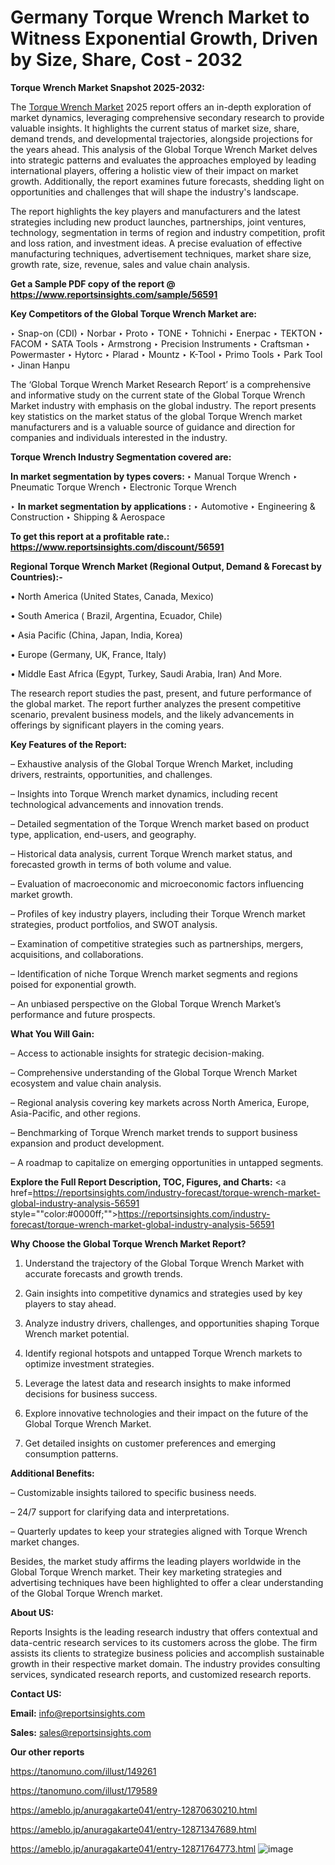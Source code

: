 # Germany Torque Wrench Market to Witness Exponential Growth, Driven by Size, Share, Cost - 2032

<strong>Torque Wrench Market Snapshot 2025-2032:</strong>

The <a href=https://www.reportsinsights.com/sample/56591>Torque Wrench Market</a> 2025 report offers an in-depth exploration of market dynamics, leveraging comprehensive secondary research to provide valuable insights. It highlights the current status of market size, share, demand trends, and developmental trajectories, alongside projections for the years ahead. This analysis of the Global Torque Wrench Market delves into strategic patterns and evaluates the approaches employed by leading international players, offering a holistic view of their impact on market growth. Additionally, the report examines future forecasts, shedding light on opportunities and challenges that will shape the industry's landscape.

The report highlights the key players and manufacturers and the latest strategies including new product launches, partnerships, joint ventures, technology, segmentation in terms of region and industry competition, profit and loss ration, and investment ideas. A precise evaluation of effective manufacturing techniques, advertisement techniques, market share size, growth rate, size, revenue, sales and value chain analysis.

<strong>Get a Sample PDF copy of the report @ <a href=https://www.reportsinsights.com/sample/56591 style=color:#0000ff;>https://www.reportsinsights.com/sample/56591</a></strong>

<strong>Key Competitors of the Global Torque Wrench Market are:</strong>

‣ Snap-on (CDI)
‣ Norbar
‣ Proto
‣ TONE
‣ Tohnichi
‣ Enerpac
‣ TEKTON
‣ FACOM
‣ SATA Tools
‣ Armstrong
‣ Precision Instruments
‣ Craftsman
‣ Powermaster
‣ Hytorc
‣ Plarad
‣ Mountz
‣ K-Tool
‣ Primo Tools
‣ Park Tool
‣ Jinan Hanpu

The ‘Global Torque Wrench Market Research Report’ is a comprehensive and informative study on the current state of the Global Torque Wrench Market industry with emphasis on the global industry. The report presents key statistics on the market status of the global Torque Wrench market manufacturers and is a valuable source of guidance and direction for companies and individuals interested in the industry.

<strong>Torque Wrench Industry Segmentation covered are:</strong>

<strong>In market segmentation by types covers: </strong> 
‣ Manual Torque Wrench
‣ Pneumatic Torque Wrench
‣ Electronic Torque Wrench

‣ 
<strong>In market segmentation by applications :</strong> 
‣ Automotive
‣ Engineering & Construction
‣ Shipping & Aerospace

<strong>To get this report at a profitable rate.: <a href=https://www.reportsinsights.com/discount/56591 style=color:#0000ff;>https://www.reportsinsights.com/discount/56591</a></strong>

<strong>Regional Torque Wrench Market (Regional Output, Demand &amp; Forecast by Countries):-</strong>

• North America (United States, Canada, Mexico)

• South America ( Brazil, Argentina, Ecuador, Chile)

• Asia Pacific (China, Japan, India, Korea)

• Europe (Germany, UK, France, Italy)

• Middle East Africa (Egypt, Turkey, Saudi Arabia, Iran) And More.

The research report studies the past, present, and future performance of the global market. The report further analyzes the present competitive scenario, prevalent business models, and the likely advancements in offerings by significant players in the coming years.

<strong>Key Features of the Report:</strong>

– Exhaustive analysis of the Global Torque Wrench Market, including drivers, restraints, opportunities, and challenges.

– Insights into Torque Wrench market dynamics, including recent technological advancements and innovation trends.

– Detailed segmentation of the Torque Wrench market based on product type, application, end-users, and geography.

– Historical data analysis, current Torque Wrench market status, and forecasted growth in terms of both volume and value.

– Evaluation of macroeconomic and microeconomic factors influencing market growth.

– Profiles of key industry players, including their Torque Wrench market strategies, product portfolios, and SWOT analysis.

– Examination of competitive strategies such as partnerships, mergers, acquisitions, and collaborations.

– Identification of niche Torque Wrench market segments and regions poised for exponential growth.

– An unbiased perspective on the Global Torque Wrench Market’s performance and future prospects.

<strong>What You Will Gain:</strong>

– Access to actionable insights for strategic decision-making.

– Comprehensive understanding of the Global Torque Wrench Market ecosystem and value chain analysis.

– Regional analysis covering key markets across North America, Europe, Asia-Pacific, and other regions.

– Benchmarking of Torque Wrench market trends to support business expansion and product development.

– A roadmap to capitalize on emerging opportunities in untapped segments.

<strong>Explore the Full Report Description, TOC, Figures, and Charts:</strong>
<a href=https://reportsinsights.com/industry-forecast/torque-wrench-market-global-industry-analysis-56591 style=""color:#0000ff;"">https://reportsinsights.com/industry-forecast/torque-wrench-market-global-industry-analysis-56591</a>

<strong>Why Choose the Global Torque Wrench Market Report?</strong>

1. Understand the trajectory of the Global Torque Wrench Market with accurate forecasts and growth trends.

2. Gain insights into competitive dynamics and strategies used by key players to stay ahead.

3. Analyze industry drivers, challenges, and opportunities shaping Torque Wrench market potential.

4. Identify regional hotspots and untapped Torque Wrench markets to optimize investment strategies.

5. Leverage the latest data and research insights to make informed decisions for business success.

6. Explore innovative technologies and their impact on the future of the Global Torque Wrench Market.

7. Get detailed insights on customer preferences and emerging consumption patterns.

<strong>Additional Benefits:</strong>

– Customizable insights tailored to specific business needs.

– 24/7 support for clarifying data and interpretations.

– Quarterly updates to keep your strategies aligned with Torque Wrench market changes.

Besides, the market study affirms the leading players worldwide in the Global Torque Wrench market. Their key marketing strategies and advertising techniques have been highlighted to offer a clear understanding of the Global Torque Wrench market.

<strong><strong>About US</strong>:</strong>

Reports Insights is the leading research industry that offers contextual and data-centric research services to its customers across the globe. The firm assists its clients to strategize business policies and accomplish sustainable growth in their respective market domain. The industry provides consulting services, syndicated research reports, and customized research reports.

<strong>Contact US:</strong>

<p class=><b>Email:</b> <a href=mailto:info@reportsinsights.com>info@reportsinsights.com</a></p>
<p class=><b>Sales:</b> <a href=mailto:sales@reportsinsights.com>sales@reportsinsights.com</a></p>

<strong>Our other reports</strong>

<a href=https://tanomuno.com/illust/149261>https://tanomuno.com/illust/149261</a>

<a href=https://tanomuno.com/illust/179589>https://tanomuno.com/illust/179589</a>

<a href=https://ameblo.jp/anuragakarte041/entry-12870630210.html>https://ameblo.jp/anuragakarte041/entry-12870630210.html</a>

<a href=https://ameblo.jp/anuragakarte041/entry-12871347689.html>https://ameblo.jp/anuragakarte041/entry-12871347689.html</a>

<a href=https://ameblo.jp/anuragakarte041/entry-12871764773.html>https://ameblo.jp/anuragakarte041/entry-12871764773.html</a>
![image](https://github.com/user-attachments/assets/c101c48d-1cb0-4cd9-a78a-fb709e94cc1b)
